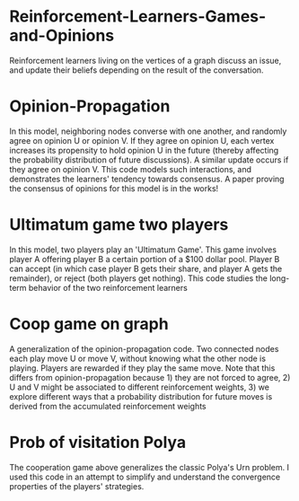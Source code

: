 # Reinforcement-Learners-Games-and-Opinions
Reinforcement learners living on the vertices of a graph discuss an issue, and update their beliefs depending on the result of the conversation.

# Opinion-Propagation
In this model, neighboring nodes converse with one another, and randomly agree on opinion U or opinion V. If they agree on opinion U, each vertex increases its propensity to hold opinion U in the future (thereby affecting the probability distribution of future discussions). A similar update occurs if they agree on opinion V. This code models such interactions, and demonstrates the learners' tendency towards consensus. A paper proving the consensus of opinions for this model is in the works!

# Ultimatum game two players
In this model, two players play an 'Ultimatum Game'. This game involves player A offering player B a certain portion of a $100 dollar pool. Player B can accept (in which case player B gets their share, and player A gets the remainder), or reject (both players get nothing). This code studies the long-term behavior of the two reinforcement learners

# Coop game on graph
A generalization of the opinion-propagation code. Two connected nodes each play move U or move V, without knowing what the other node is playing. Players are rewarded if they play the same move. Note that this differs from opinion-propagation because 1) they are not forced to agree, 2) U and V might be associated to different reinforcement weights, 3) we explore different ways that a probability distribution for future moves is derived from the accumulated reinforcement weights 

# Prob of visitation Polya
The cooperation game above generalizes the classic Polya's Urn problem. I used this code in an attempt to simplify and understand the convergence properties of the players' strategies.
